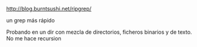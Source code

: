 http://blog.burntsushi.net/ripgrep/

un grep más rápido

Probando en un dir con mezcla de directorios, ficheros binarios y de texto. No me hace recursion

